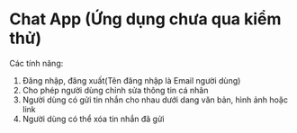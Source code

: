 # Chat App (Ứng dụng chưa qua kiểm thử)
Các tính năng:
1. Đăng nhập, đăng xuất(Tên đăng nhập là Email người dùng)
2. Cho phép người dùng chỉnh sửa thông tin cá nhân
3. Người dùng có gửi tin nhắn cho nhau dưới dang văn bản, hình ảnh hoặc link
4. Người dùng có thể xóa tin nhắn đã gửi
